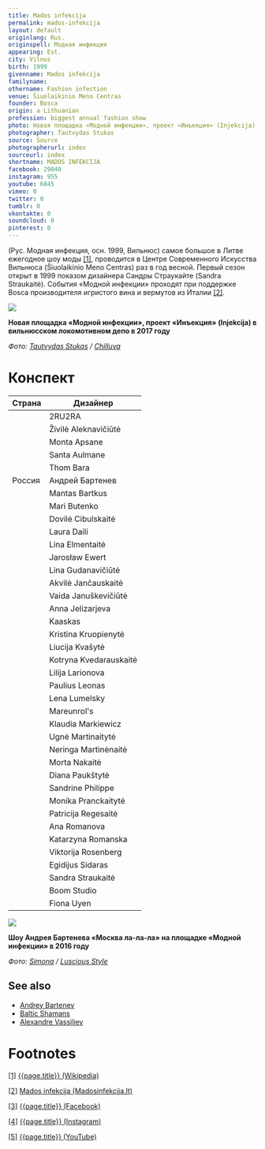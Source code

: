 ```yaml
---
title: Mados infekcija
permalink: mados-infekcija
layout: default
originlang: Rus.
originspell: Модная инфекция
appearing: Est.
city: Vilnus
birth: 1999
givenname: Mados infekcija
familyname:
othername: Fashion infection
venue: Šiuolaikinio Meno Centras
founder: Bosca
origin: a Lithuanian
profession: biggest annual fashion show
photo: Новая площадка «Модной инфекции», проект «Инъекция» (Injekcija) в вильнюсском локомотивном депо в 2017 году
photographer: Tautvydas Stukas
source: Source
photographerurl: index
sourceurl: index
shortname: MADOS INFEKCIJA
facebook: 29040
instagram: 955
youtube: 6845
vimeo: 0
twitter: 0
tumblr: 0
vkontakte: 0
soundcloud: 0
pinterest: 0
---
```


(Рус. Модная инфекция, осн. 1999, Вильнюс) самое большое в Литве ежегодное шоу моды <span id="a1">[\[1\]](#f1)</span>, проводится в Центре Современного Искусства Вильнюса (Šiuolaikinio Meno Centras) раз в год весной. Первый сезон открыт в 1999 показом дизайнера Сандры Страукайте (Sandra Straukaitė). События «Модной инфекции» проходят при поддержке Bosca производителя игристого вина и вермутов из Италии <span id="a2">[\[2\]](#f2)</span>.

![](https://i2.wp.com/chilluva.lt/wp-content/uploads/2017/11/41_preview-1.jpeg)

**Новая площадка «Модной инфекции», проект «Инъекция» (Injekcija) в вильнюсском локомотивном депо в 2017 году**

*Фото: [Tautvydas Stukas](stukas-tautvydas) / [Chilluva](http://chilluva.lt/2017/11/10/injekcija-veza-mados-lokomotyvas-pajudejo-i-cecha/)*

# Конспект

|Страна|Дизайнер|
|-|-|
||2RU2RA|
||Živilė Aleknavičiūtė|
||Monta Apsane|
||Santa Aulmane|
||Thom Bara|
|Россия|Андрей Бартенев|
||Mantas Bartkus|
||Mari Butenko|
||Dovilė Cibulskaitė|
||Laura Daili|
||Lina Elmentaitė|
||Jarosław Ewert|
||Lina Gudanavičiūtė|
||Akvilė Jančauskaitė|
||Vaida Januškevičiūtė|
||Anna Jelizarjeva|
||Kaaskas|
||Kristina Kruopienytė|
||Liucija Kvašytė|
||Kotryna Kvedarauskaitė|
||Lilija Larionova|
||Paulius Leonas|
||Lena Lumelsky|
||Mareunrol's|
||Klaudia Markiewicz|
||Ugnė Martinaitytė|
||Neringa Martinėnaitė|
||Morta Nakaitė|
||Diana Paukštytė|
||Sandrine Philippe|
||Monika Pranckaitytė|
||Patricija Regesaitė|
||Ana Romanova|
||Katarzyna Romanska|
||Viktorija Rosenberg|
||Egidijus Sidaras|
||Sandra Straukaitė|
||Boom Studio|
||Fiona Uyen|

![](http://luscious-style.com/wp-content/uploads/2016/03/mados_infekcija_pirma_diena_2.bmp)

**Шоу Андрея Бартенева «Москва ла-ла-ла» на площадке «Модной инфекции» в 2016 году**

*Фото: [Simona](simona) / [Luscious Style](http://luscious-style.com/mados-infekcija-2016-pirma-diena/)*

## See also

+ [Andrey Bartenev](bartenev-andrey)
+ [Baltic Shamans](baltic-shamans)
+ [Alexandre Vassiliev](vassiliev-alexandre)

# Footnotes

[[1]](#a1) <span id="f1"></span> [{{page.title}} (Wikipedia)](https://en.wikipedia.org/wiki/Mados_infekcija)

[[2]](#a2) <span id="f2"></span> [Mados infekcija (Madosinfekcija.lt)](http://www.madosinfekcija.lt/en/sponsors/)

[[3]](#a3) <span id="f3"></span> [{{page.title}} (Facebook)](https://www.facebook.com/pg/madosinfekcija/community/?ref=page_internal)

[[4]](#a4) <span id="f4"></span> [{{page.title}} (Instagram)](https://www.instagram.com/madosinfekcija/)

[[5]](#a5) <span id="f5"></span> [{{page.title}} (YouTube)](https://www.youtube.com/channel/UCpjraW-xybnHgJBbc6mudBw/about)
